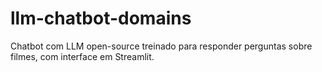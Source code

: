 # llm-chatbot-domains
Chatbot com LLM open-source treinado para responder perguntas sobre filmes, com interface em Streamlit.
